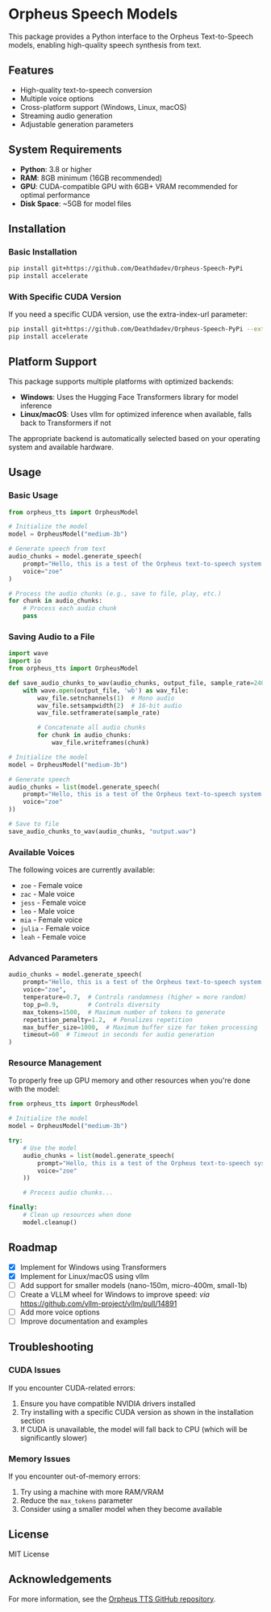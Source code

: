 # Orpheus Speech Models

This package provides a Python interface to the Orpheus Text-to-Speech models, enabling high-quality speech synthesis from text.

## Features

- High-quality text-to-speech conversion
- Multiple voice options
- Cross-platform support (Windows, Linux, macOS)
- Streaming audio generation
- Adjustable generation parameters

## System Requirements

- **Python**: 3.8 or higher
- **RAM**: 8GB minimum (16GB recommended)
- **GPU**: CUDA-compatible GPU with 6GB+ VRAM recommended for optimal performance
- **Disk Space**: ~5GB for model files

## Installation

### Basic Installation

```bash
pip install git+https://github.com/Deathdadev/Orpheus-Speech-PyPi
pip install accelerate
```

### With Specific CUDA Version

If you need a specific CUDA version, use the extra-index-url parameter:

```bash
pip install git+https://github.com/Deathdadev/Orpheus-Speech-PyPi --extra-index-url https://download.pytorch.org/whl/cu124
pip install accelerate
```

## Platform Support

This package supports multiple platforms with optimized backends:

- **Windows**: Uses the Hugging Face Transformers library for model inference
- **Linux/macOS**: Uses vllm for optimized inference when available, falls back to Transformers if not

The appropriate backend is automatically selected based on your operating system and available hardware.

## Usage

### Basic Usage

```python
from orpheus_tts import OrpheusModel

# Initialize the model
model = OrpheusModel("medium-3b")

# Generate speech from text
audio_chunks = model.generate_speech(
    prompt="Hello, this is a test of the Orpheus text-to-speech system.",
    voice="zoe"
)

# Process the audio chunks (e.g., save to file, play, etc.)
for chunk in audio_chunks:
    # Process each audio chunk
    pass
```

### Saving Audio to a File

```python
import wave
import io
from orpheus_tts import OrpheusModel

def save_audio_chunks_to_wav(audio_chunks, output_file, sample_rate=24000):
    with wave.open(output_file, 'wb') as wav_file:
        wav_file.setnchannels(1)  # Mono audio
        wav_file.setsampwidth(2)  # 16-bit audio
        wav_file.setframerate(sample_rate)

        # Concatenate all audio chunks
        for chunk in audio_chunks:
            wav_file.writeframes(chunk)

# Initialize the model
model = OrpheusModel("medium-3b")

# Generate speech
audio_chunks = list(model.generate_speech(
    prompt="Hello, this is a test of the Orpheus text-to-speech system.",
    voice="zoe"
))

# Save to file
save_audio_chunks_to_wav(audio_chunks, "output.wav")
```

### Available Voices

The following voices are currently available:

- `zoe` - Female voice
- `zac` - Male voice
- `jess` - Female voice
- `leo` - Male voice
- `mia` - Female voice
- `julia` - Female voice
- `leah` - Female voice

### Advanced Parameters

```python
audio_chunks = model.generate_speech(
    prompt="Hello, this is a test of the Orpheus text-to-speech system.",
    voice="zoe",
    temperature=0.7,  # Controls randomness (higher = more random)
    top_p=0.9,        # Controls diversity
    max_tokens=1500,  # Maximum number of tokens to generate
    repetition_penalty=1.2,  # Penalizes repetition
    max_buffer_size=1000,  # Maximum buffer size for token processing
    timeout=60  # Timeout in seconds for audio generation
)
```

### Resource Management

To properly free up GPU memory and other resources when you're done with the model:

```python
from orpheus_tts import OrpheusModel

# Initialize the model
model = OrpheusModel("medium-3b")

try:
    # Use the model
    audio_chunks = list(model.generate_speech(
        prompt="Hello, this is a test of the Orpheus text-to-speech system.",
        voice="zoe"
    ))

    # Process audio chunks...

finally:
    # Clean up resources when done
    model.cleanup()
```

## Roadmap

- [x] Implement for Windows using Transformers
- [x] Implement for Linux/macOS using vllm
- [ ] Add support for smaller models (nano-150m, micro-400m, small-1b)
- [ ] Create a VLLM wheel for Windows to improve speed: *via* https://github.com/vllm-project/vllm/pull/14891
- [ ] Add more voice options
- [ ] Improve documentation and examples

## Troubleshooting

### CUDA Issues

If you encounter CUDA-related errors:

1. Ensure you have compatible NVIDIA drivers installed
2. Try installing with a specific CUDA version as shown in the installation section
3. If CUDA is unavailable, the model will fall back to CPU (which will be significantly slower)

### Memory Issues

If you encounter out-of-memory errors:

1. Try using a machine with more RAM/VRAM
2. Reduce the `max_tokens` parameter
3. Consider using a smaller model when they become available

## License

MIT License

## Acknowledgements

For more information, see the [Orpheus TTS GitHub repository](https://github.com/canopyai/Orpheus-TTS-0.1).
